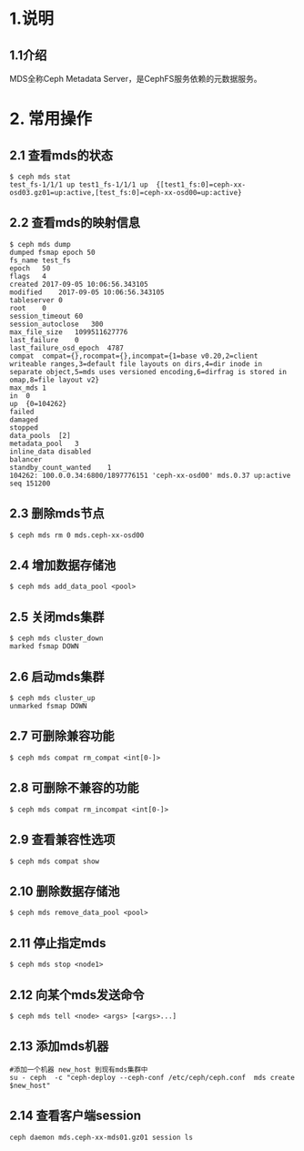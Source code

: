 # 1.说明
## 1.1介绍
MDS全称Ceph Metadata Server，是CephFS服务依赖的元数据服务。



# 2. 常用操作
## 2.1 查看mds的状态
```
$ ceph mds stat
test_fs-1/1/1 up test1_fs-1/1/1 up  {[test1_fs:0]=ceph-xx-osd03.gz01=up:active,[test_fs:0]=ceph-xx-osd00=up:active}
```

## 2.2 查看mds的映射信息
```
$ ceph mds dump
dumped fsmap epoch 50
fs_name	test_fs
epoch	50
flags	4
created	2017-09-05 10:06:56.343105
modified	2017-09-05 10:06:56.343105
tableserver	0
root	0
session_timeout	60
session_autoclose	300
max_file_size	1099511627776
last_failure	0
last_failure_osd_epoch	4787
compat	compat={},rocompat={},incompat={1=base v0.20,2=client writeable ranges,3=default file layouts on dirs,4=dir inode in separate object,5=mds uses versioned encoding,6=dirfrag is stored in omap,8=file layout v2}
max_mds	1
in	0
up	{0=104262}
failed
damaged
stopped
data_pools	[2]
metadata_pool	3
inline_data	disabled
balancer
standby_count_wanted	1
104262:	100.0.0.34:6800/1897776151 'ceph-xx-osd00' mds.0.37 up:active seq 151200
```

## 2.3 删除mds节点
```
$ ceph mds rm 0 mds.ceph-xx-osd00
```

## 2.4 增加数据存储池
```
$ ceph mds add_data_pool <pool>
```

## 2.5 关闭mds集群
```
$ ceph mds cluster_down
marked fsmap DOWN
```

## 2.6 启动mds集群
```
$ ceph mds cluster_up
unmarked fsmap DOWN
```

## 2.7  可删除兼容功能
```
$ ceph mds compat rm_compat <int[0-]>
```

## 2.8 可删除不兼容的功能
```
$ ceph mds compat rm_incompat <int[0-]>
```

## 2.9 查看兼容性选项
```
$ ceph mds compat show
```

## 2.10 删除数据存储池
```
$ ceph mds remove_data_pool <pool>
```

## 2.11 停止指定mds
```
$ ceph mds stop <node1>
```

## 2.12 向某个mds发送命令
```
$ ceph mds tell <node> <args> [<args>...]
```

 

## 2.13 添加mds机器
```
#添加一个机器 new_host 到现有mds集群中 
su - ceph  -c "ceph-deploy --ceph-conf /etc/ceph/ceph.conf  mds create $new_host"
```

## 2.14 查看客户端session
```
ceph daemon mds.ceph-xx-mds01.gz01 session ls
```
